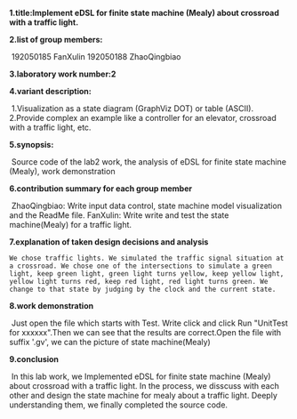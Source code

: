 **1.title:Implement eDSL for finite state machine (Mealy) about crossroad with a traffic light.**

**2.list of group members:**

​	192050185 FanXulin
	192050188 ZhaoQingbiao

**3.laboratory work number:2**

**4.variant description:**

​	1.Visualization as a state diagram (GraphViz DOT) or table (ASCII).
	2.Provide complex an example like a controller for an elevator, crossroad with a traffic light, etc.

**5.synopsis:**

​	Source code of the lab2 work, the analysis of eDSL for finite state machine (Mealy), work demonstration

**6.contribution summary for each group member**

​	ZhaoQingbiao: Write input data control, state machine model visualization and the ReadMe file.
	FanXulin: Write write and test the state machine(Mealy) for a traffic light.

**7.explanation of taken design decisions and analysis**

 	We chose traffic lights. We simulated the traffic signal situation at a crossroad. We chose one of the intersections to simulate a green light, keep green light, green light turns yellow, keep yellow light, yellow light turns red, keep red light, red light turns green. We change to that state by judging by the clock and the current state.

**8.work demonstration**

​	Just open the file which starts with Test. Write click and click Run "UnitTest for xxxxxx".Then we can see that the results are correct.Open the file with suffix '.gv', we can the picture of state machine(Mealy)

**9.conclusion**

​	In this lab work, we Implemented eDSL for finite state machine (Mealy) about crossroad with a traffic light. In the process, we disscuss with each other and design the state machine for mealy about a traffic light. Deeply understanding them, we finally completed the source code. 
